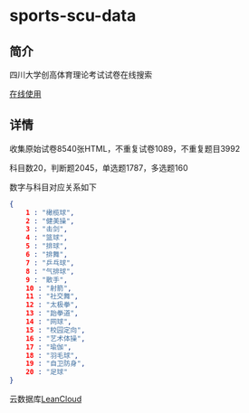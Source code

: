 <!--
 * @Date: 2020-02-13 16:18:19
 * @LastEditors: code
 * @Author: code
 * @LastEditTime: 2020-02-17 23:38:11
 -->

# sports-scu-data

## 简介

四川大学创高体育理论考试试卷在线搜索

[在线使用](https://lisonge.gitee.io/scu-sports-data/index.html)

## 详情

收集原始试卷8540张HTML，不重复试卷1089，不重复题目3992

科目数20，判断题2045，单选题1787，多选题160

数字与科目对应关系如下

```json
{
    1 : "橄榄球",
    2 : "健美操",
    3 : "击剑",
    4 : "篮球",
    5 : "排球",
    6 : "排舞",
    7 : "乒乓球",
    8 : "气排球",
    9 : "散手",
    10 : "射箭",
    11 : "社交舞",
    12 : "太极拳",
    13 : "跆拳道",
    14 : "网球",
    15 : "校园定向",
    16 : "艺术体操",
    17 : "瑜伽",
    18 : "羽毛球",
    19 : "自卫防身",
    20 : "足球"
}
```

云数据库[LeanCloud](https://www.leancloud.cn/)
